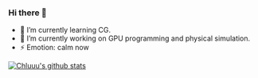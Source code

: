 ### Hi there 👋
- 🌱 I’m currently learning CG. 
- 🔭 I’m currently working on GPU programming and physical simulation.
- ⚡ Emotion: calm now
<!--
**Chluuu/Chluuu** is a ✨ _special_ ✨ repository because its `README.md` (this file) appears on your GitHub profile.

Here are some ideas to get you started:

- 🔭 I’m currently working on ...
- 🌱 I’m currently learning ...
- 👯 I’m looking to collaborate on ...
- 🤔 I’m looking for help with ...
- 💬 Ask me about ...
- 📫 How to reach me: ...
- 😄 Pronouns: ...
- ⚡ Fun fact: ...
-->
[![Chluuu's github stats](https://github-readme-stats.vercel.app/api?username=Chluuu&&show_icons=true&theme=radical)](https://github.com/anuraghazra/github-readme-stats)
